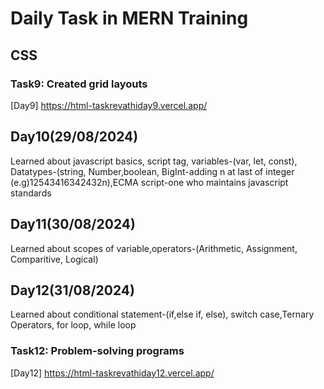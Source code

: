 # Daily Task in MERN Training
## CSS
### Task9: Created grid layouts
[Day9] https://html-taskrevathiday9.vercel.app/
## Day10(29/08/2024)
   Learned about javascript basics, script tag, variables-(var, let, const), Datatypes-(string, Number,boolean, BigInt-adding n at last of integer (e.g)12543416342432n),ECMA script-one who maintains javascript standards
## Day11(30/08/2024)
   Learned about scopes of variable,operators-(Arithmetic, Assignment, Comparitive, Logical)
## Day12(31/08/2024)
   Learned about conditional statement-(if,else if, else), switch case,Ternary Operators, for loop, while loop
### Task12: Problem-solving programs
[Day12] https://html-taskrevathiday12.vercel.app/